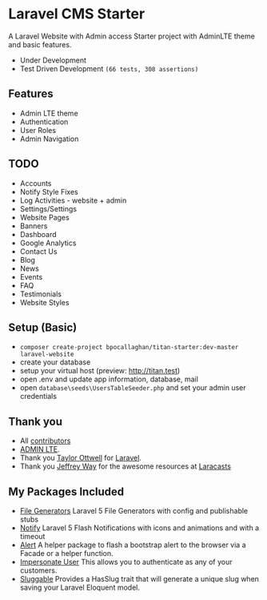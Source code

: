 # Laravel CMS Starter
A Laravel Website with Admin access Starter project with AdminLTE theme and basic features.

- Under Development
- Test Driven Development `(66 tests, 308 assertions)`

## Features
 - Admin LTE theme
 - Authentication
 - User Roles
 - Admin Navigation
 
## TODO
 - Accounts
 - Notify Style Fixes
 - Log Activities - website + admin
 - Settings/Settings
 - Website Pages
 - Banners
 - Dashboard
 - Google Analytics
 - Contact Us
 - Blog
 - News
 - Events
 - FAQ
 - Testimonials
 - Website Styles
  
 ## Setup (Basic)
 - `composer create-project bpocallaghan/titan-starter:dev-master laravel-website`
 - create your database
 - setup your virtual host (preview: http://titan.test)
 - open .env and update app information, database, mail
 - open `database\seeds\UsersTableSeeder.php` and set your admin user credentials

## Thank you
- All [contributors](https://github.com/bpocallaghan/titan-starter/graphs/contributors)
- [ADMIN LTE](https://github.com/almasaeed2010/AdminLTE).
- Thank you [Taylor Ottwell](https://github.com/taylorotwell) for [Laravel](http://laravel.com/).
- Thank you [Jeffrey Way](https://github.com/JeffreyWay) for the awesome resources at [Laracasts](https://laracasts.com/)

## My Packages Included
- [File Generators](https://github.com/bpocallaghan/generators) Laravel 5 File Generators with config and publishable stubs
- [Notify](https://github.com/bpocallaghan/notify) Laravel 5 Flash Notifications with icons and animations and with a timeout
- [Alert](https://github.com/bpocallaghan/alert) A helper package to flash a bootstrap alert to the browser via a Facade or a helper function.
- [Impersonate User](https://github.com/bpocallaghan/impersonate) This allows you to authenticate as any of your customers.
- [Sluggable](https://github.com/bpocallaghan/sluggable) Provides a HasSlug trait that will generate a unique slug when saving your Laravel Eloquent model.
